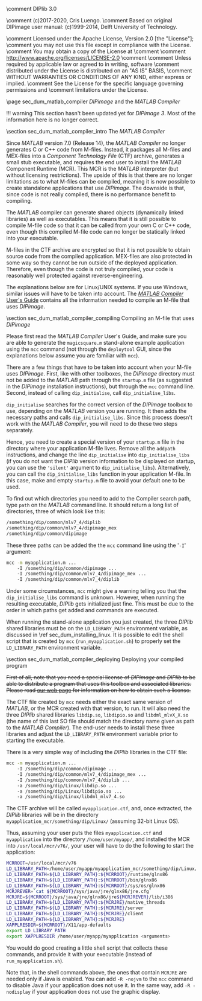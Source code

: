 \comment DIPlib 3.0

\comment (c)2017-2020, Cris Luengo.
\comment Based on original DIPimage user manual: (c)1999-2014, Delft University of Technology.

\comment Licensed under the Apache License, Version 2.0 [the "License"];
\comment you may not use this file except in compliance with the License.
\comment You may obtain a copy of the License at
\comment
\comment    http://www.apache.org/licenses/LICENSE-2.0
\comment
\comment Unless required by applicable law or agreed to in writing, software
\comment distributed under the License is distributed on an "AS IS" BASIS,
\comment WITHOUT WARRANTIES OR CONDITIONS OF ANY KIND, either express or implied.
\comment See the License for the specific language governing permissions and
\comment limitations under the License.


\page sec_dum_matlab_compiler *DIPimage* and the *MATLAB Compiler*

!!! warning
    This section hasn't been updated yet for *DIPimage 3*.
    Most of the information here is no longer correct.

\section sec_dum_matlab_compiler_intro The *MATLAB Compiler*

Since *MATLAB* version 7.0 (Release 14), the *MATLAB Compiler* no longer
generates C or C++ code from M-files. Instead, it packages all M-files
and MEX-files into a *Component Technology File* (CTF) archive,
generates a small stub executable, and requires the end user to install
the *MATLAB* Component Runtime (MCR). This MCR is the *MATLAB* interpreter
(but without licensing restrictions). The upside of this is that there
are no longer limitations as to what M-files can be compiled, meaning it
is now possible to create standalone applications that use *DIPimage*. The
downside is that, since code is not really compiled, there is no
performance benefit to compiling.

The *MATLAB* compiler can generate shared objects (dynamically linked
libraries) as well as executables. This means that it is still possible
to compile M-file code so that it can be called from your own C or C++
code, even though this compiled M-file code can no longer be statically
linked into your executable.

M-files in the CTF archive are encrypted so that it is not possible to
obtain source code from the compiled application. MEX-files are also
protected in some way so they cannot be run outside of the deployed
application. Therefore, even though the code is not truly compiled, your
code is reasonably well protected against reverse-engineering.

The explanations below are for Linux/UNIX systems. If you use Windows,
similar issues will have to be taken into account. The [*MATLAB Compiler*
User's Guide](https://www.mathworks.com/help/pdf_doc/compiler/compiler.pdf)
contains all the information needed to compile an M-file that uses
*DIPimage*.

\section sec_dum_matlab_compiler_compiling Compiling an M-file that uses *DIPimage*

Please first read the *MATLAB Compiler* User's Guide, and make sure you
are able to generate the `magicsquare.m` stand-alone example application
using the `mcc` command (not through the `deploytool` GUI, since the
explanations below assume you are familiar with `mcc`).

There are a few things that have to be taken into account when your
M-file uses *DIPimage*. First, like with other toolboxes, the *DIPimage*
directory must not be added to the *MATLAB* path through the `startup.m`
file (as suggested in the *DIPimage* installation instructions), but
through the `mcc` command line. Second, instead of calling
`dip_initialise`, call `dip_initialise_libs`.

`dip_initialise` searches for the correct version of the *DIPimage*
toolbox to use, depending on the *MATLAB* version you are running. It then
adds the necessary paths and calls `dip_initialise_libs`. Since this
process doesn't work with the *MATLAB Compiler*, you will need to do these
two steps separately.

Hence, you need to create a special version of your `startup.m` file in
the directory where your application M-file lives. Remove all the
`addpath` instructions, and change the line `dip_initialise` into
`dip_initialise_libs` (if you do not want the *DIPlib* version information
to be displayed on startup, you can use the `'silent'` argument to
`dip_initialise_libs`). Alternatively, you can call the
`dip_initialise_libs` function in your application M-file. In this case,
make and empty `startup.m` file to avoid your default one to be used.

To find out which directories you need to add to the Compiler search
path, type `path` on the *MATLAB* command line. It should return a long
list of directories, three of which look like this:

```bash
/something/dip/common/mlv7_4/diplib
/something/dip/common/mlv7_4/dipimage_mex
/something/dip/common/dipimage
```

These three paths can be added the the `mcc` command line using the
'`-I`' argument:

```bash
mcc -m myapplication.m ...
    -I /something/dip/common/dipimage ...
    -I /something/dip/common/mlv7_4/dipimage_mex ...
    -I /something/dip/common/mlv7_4/diplib
```

Under some circumstances, `mcc` might give a warning telling you that
the `dip_initialise_libs` command is unknown. However, when running the
resulting executable, *DIPlib* gets initialized just fine. This must be
due to the order in which paths get added and commands are executed.

When running the stand-alone application you just created, the three
*DIPlib* shared libraries must be on the `LD_LIBRARY_PATH` environment
variable, as discussed in \ref sec_dum_installing_linux. It is possible to
edit the shell script that is created by `mcc` (`run_myapplication.sh`)
to properly set the `LD_LIBRARY_PATH` environment variable.

\section sec_dum_matlab_compiler_deploying Deploying your compiled program

<del>First of all, note that you need a special license of *DIPimage* and
*DIPlib* to be able to distribute a program that uses this toolbox and
associated libraries. Please read [our web page](https://diplib.org/)
for information on how to obtain such a license.</del>

The CTF file created by `mcc` needs either the exact same version of
*MATLAB*, or the MCR created with that version, to run. It will also need
the three *DIPlib* shared libraries `libdip.so`, `libdipio.so` and
`libdml_mlvX_X.so` (the name of this last SO file should match the
directory name given as path to the *MATLAB Compiler*). The end-user needs
to install these three libraries and adjust the `LD_LIBRARY_PATH`
environment variable prior to starting the executable.

There is a very simple way of including the *DIPlib* libraries in the CTF
file:

```bash
mcc -m myapplication.m ...
    -I /something/dip/common/dipimage ...
    -I /something/dip/common/mlv7_4/dipimage_mex ...
    -I /something/dip/common/mlv7_4/diplib ...
    -a /something/dip/Linux/libdip.so ...
    -a /something/dip/Linux/libdipio.so ...
    -a /something/dip/Linux/libdml_mlv7_4.so
```

The CTF archive will be called `myapplication.ctf`, and, once extracted,
the *DIPlib* libraries will be in the directory
`myapplication_mcr/something/dip/Linux/` (assuming 32-bit Linux OS).

Thus, assuming your user puts the files `myapplication.ctf` and
`myapplication` into the directory `/home/user/myapp/`, and installed
the MCR into `/usr/local/mcr/v76/`, your user will have to do the
following to start the application:

```bash
MCRROOT=/usr/local/mcr/v76
LD_LIBRARY_PATH=/home/user/myapp/myapplication_mcr/something/dip/Linux/
LD_LIBRARY_PATH=${LD_LIBRARY_PATH}:${MCRROOT}/runtime/glnx86
LD_LIBRARY_PATH=${LD_LIBRARY_PATH}:${MCRROOT}/bin/glnx86
LD_LIBRARY_PATH=${LD_LIBRARY_PATH}:${MCRROOT}/sys/os/glnx86
MCRJREVER=`cat ${MCRROOT}/sys/java/jre/glnx86/jre.cfg`
MCRJRE=${MCRROOT}/sys/java/jre/glnx86/jre${MCRJREVER}/lib/i386
LD_LIBRARY_PATH=${LD_LIBRARY_PATH}:${MCRJRE}/native_threads
LD_LIBRARY_PATH=${LD_LIBRARY_PATH}:${MCRJRE}/server
LD_LIBRARY_PATH=${LD_LIBRARY_PATH}:${MCRJRE}/client
LD_LIBRARY_PATH=${LD_LIBRARY_PATH}:${MCRJRE}
XAPPLRESDIR=${MCRROOT}/X11/app-defaults
export LD_LIBRARY_PATH
export XAPPLRESDIR /home/user/myapp/myapplication <arguments>
```

You would do good creating a little shell script that collects these
commands, and provide it with your executable (instead of
`run_myapplication.sh`).

Note that, in the shell commands above, the ones that contain `MCRJRE`
are needed only if Java is enabled. You can add `-R -nojvm` to the `mcc`
command to disable Java if your application does not use it. In the same
way, add `-R -nodisplay` if your application does not use the graphic
display.
